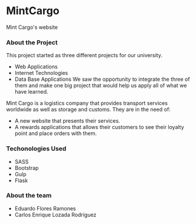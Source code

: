 # MintCargo
Mint Cargo's website

### About the Project
This project started as three different projects for our university.
- Web Applications
- Internet Technologies
- Data Base Applications
We saw the opportunity to integrate the three of them and make one big project that would help us apply all of what we have learned.

Mint Cargo is a logistics company that provides transport services worldwide as well as storage and customs. They are in the need of:
- A new website that presents their services.
- A rewards applications that allows their customers to see their loyalty point and place orders with them.

### Techonologies Used
- SASS
- Bootstrap
- Gulp
- Flask

### About the team
- Eduardo Flores Ramones
- Carlos Enrique Lozada Rodríguez